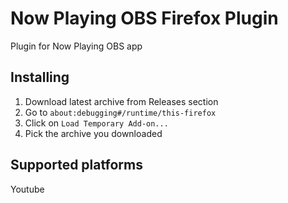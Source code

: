 # Now Playing OBS Firefox Plugin
Plugin for Now Playing OBS app

## Installing
1. Download latest archive from Releases section
2. Go to `about:debugging#/runtime/this-firefox`
3. Click on `Load Temporary Add-on...`
4. Pick the archive you downloaded

## Supported platforms
Youtube

